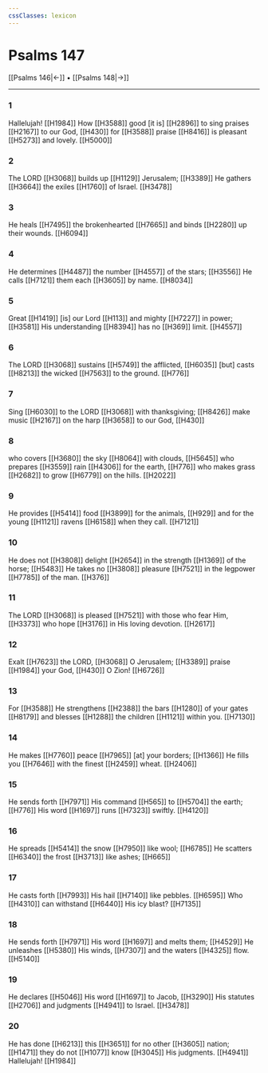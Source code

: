 ```yaml
---
cssClasses: lexicon
---
```


# Psalms 147

[[Psalms 146|←]] • [[Psalms 148|→]]

---

### 1
Hallelujah! [[H1984]] How [[H3588]] good [it is] [[H2896]] to sing praises [[H2167]] to our God, [[H430]] for [[H3588]] praise [[H8416]] is pleasant [[H5273]] and lovely. [[H5000]]

### 2
The LORD [[H3068]] builds up [[H1129]] Jerusalem; [[H3389]] He gathers [[H3664]] the exiles [[H1760]] of Israel. [[H3478]]

### 3
He heals [[H7495]] the brokenhearted [[H7665]] and binds [[H2280]] up their wounds. [[H6094]]

### 4
He determines [[H4487]] the number [[H4557]] of the stars; [[H3556]] He calls [[H7121]] them each [[H3605]] by name. [[H8034]]

### 5
Great [[H1419]] [is] our Lord [[H113]] and mighty [[H7227]] in power; [[H3581]] His understanding [[H8394]] has no [[H369]] limit. [[H4557]]

### 6
The LORD [[H3068]] sustains [[H5749]] the afflicted, [[H6035]] [but] casts [[H8213]] the wicked [[H7563]] to the ground. [[H776]]

### 7
Sing [[H6030]] to the LORD [[H3068]] with thanksgiving; [[H8426]] make music [[H2167]] on the harp [[H3658]] to our God, [[H430]]

### 8
who covers [[H3680]] the sky [[H8064]] with clouds, [[H5645]] who prepares [[H3559]] rain [[H4306]] for the earth, [[H776]] who makes grass [[H2682]] to grow [[H6779]] on the hills. [[H2022]]

### 9
He provides [[H5414]] food [[H3899]] for the animals, [[H929]] and for the young [[H1121]] ravens [[H6158]] when they call. [[H7121]]

### 10
He does not [[H3808]] delight [[H2654]] in the strength [[H1369]] of the horse; [[H5483]] He takes no [[H3808]] pleasure [[H7521]] in the legpower [[H7785]] of the man. [[H376]]

### 11
The LORD [[H3068]] is pleased [[H7521]] with those who fear Him, [[H3373]] who hope [[H3176]] in His loving devotion. [[H2617]]

### 12
Exalt [[H7623]] the LORD, [[H3068]] O Jerusalem; [[H3389]] praise [[H1984]] your God, [[H430]] O Zion! [[H6726]]

### 13
For [[H3588]] He strengthens [[H2388]] the bars [[H1280]] of your gates [[H8179]] and blesses [[H1288]] the children [[H1121]] within you. [[H7130]]

### 14
He makes [[H7760]] peace [[H7965]] [at] your borders; [[H1366]] He fills you [[H7646]] with the finest [[H2459]] wheat. [[H2406]]

### 15
He sends forth [[H7971]] His command [[H565]] to [[H5704]] the earth; [[H776]] His word [[H1697]] runs [[H7323]] swiftly. [[H4120]]

### 16
He spreads [[H5414]] the snow [[H7950]] like wool; [[H6785]] He scatters [[H6340]] the frost [[H3713]] like ashes; [[H665]]

### 17
He casts forth [[H7993]] His hail [[H7140]] like pebbles. [[H6595]] Who [[H4310]] can withstand [[H6440]] His icy blast? [[H7135]]

### 18
He sends forth [[H7971]] His word [[H1697]] and melts them; [[H4529]] He unleashes [[H5380]] His winds, [[H7307]] and the waters [[H4325]] flow. [[H5140]]

### 19
He declares [[H5046]] His word [[H1697]] to Jacob, [[H3290]] His statutes [[H2706]] and judgments [[H4941]] to Israel. [[H3478]]

### 20
He has done [[H6213]] this [[H3651]] for no other [[H3605]] nation; [[H1471]] they do not [[H1077]] know [[H3045]] His judgments. [[H4941]] Hallelujah! [[H1984]]

